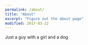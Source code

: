 ```yaml
---
permalink: /about/
title: "About"
excerpt: "Figure out the about page"
modified: 2017-03-22
---
```


Just a guy with a girl and a dog
